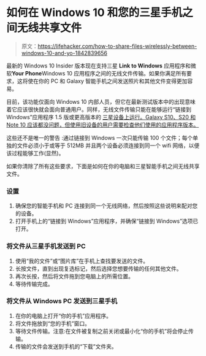 # 如何在 Windows 10 和您的三星手机之间无线共享文件

> 原文：<https://lifehacker.com/how-to-share-files-wirelessly-between-windows-10-and-yo-1842839656>

最新的 Windows 10 Insider 版本现在支持三星 **Link to Windows** 应用程序和微软**Your Phone**Windows 10 应用程序之间的无线文件传输。如果你满足所有要求，这将使在你的 PC 和 Galaxy 智能手机之间发送照片和其他文件变得更加容易。



目前，该功能仅面向 Windows 10 内部人员，但它在最新测试版本中的出现意味着它应该很快就会面向普通用户。同样，无线文件传输只能在能够运行“链接到 Windows”应用程序 1.5 版或更高版本的 [三星设备上运行。Galaxy S10、S20 和 Note 10 应该都没问题，但使用旧设备的用户需要检查他们使用的应用程序版本。](https://lifehacker.com/how-to-add-the-galaxy-note-10s-link-to-windows-app-to-o-1837355912)

这些还不是唯一的警告 :通过链接到 Windows 一次只能传输 100 个文件；每个单独的文件必须小于或等于 512MB 并且两个设备必须连接到同一个 wifi 网络，以便该过程能够工作(显然)。

如果你清除了所有这些要求，下面是如何在你的电脑和三星智能手机之间无线共享文件。

### 设置

1.  确保您的智能手机和 PC 连接到同一个无线网络，然后按照这些说明来配对您的设备。
2.  打开手机上的“链接到 Windows”应用程序，并确保“链接到 Windows”选项已打开。

### 将文件从三星手机发送到 PC

1.  使用“我的文件”或“图片库”在手机上查找要发送的文件。
2.  长按文件，直到出现复选标记，然后选择您想要传输的任何其他文件。
3.  再次长按，然后将文件拖到您电脑上的所需位置。
4.  等待传输完成。

### 将文件从 Windows PC 发送到三星手机

1.  在你的电脑上打开“你的手机”应用程序。
2.  将文件拖放到“您的手机”窗口。
3.  等待文件传输。注意:在文件被复制之前关闭或最小化“你的手机”将会停止传输。
4.  传输的文件会发送到手机的“下载”文件夹。